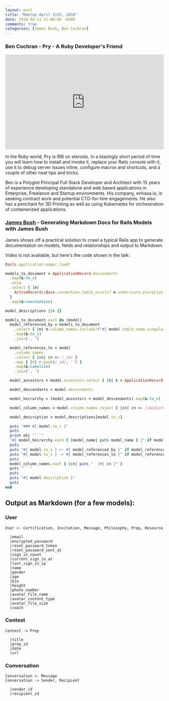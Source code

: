 ```yaml
---
layout: post
title: "Meetup April 11th, 2018"
date: 2018-04-11 21:00:00 -0500
comments: true
categories: [James Bush, Ben Cochran]
---
```


### Ben Cochran - Pry - A Ruby Developer's Friend
<iframe width="100%" height="300" src="https://www.youtube.com/embed/96OkAtDaBbg" frameborder="0" allowfullscreen></iframe>

In the Ruby world, Pry is IRB on steroids. In a blazingly short period of time you will learn how to install and invoke it, replace your Rails console with it, use it to debug server issues inline, configure macros and shortcuts, and a couple of other neat tips and tricks.

Ben is a Polyglot Principal Full Stack Developer and Architect with 15 years of experience developing standalone and web based applications in Enterprise, Freelance and Startup environments. His company, enhasa.io, is seeking contract work and potential CTO-for-hire engagements. He also has a penchant for 3D Printing as well as using Kubernetes for orchestration of containerized applications.


### [James Bush](https://www.linkedin.com/in/jamesbvsh/) - Generating Markdown Docs for Rails Models with James Bush

James shows off a practical solution to crawl a typical Rails app to generate documentation on models, fields and relationships and output to Markdown.

Video is not available, but here's the code shown in the talk:
```ruby
Rails.application.eager_load!

models_to_document = ApplicationRecord.descendants
  .map(&:to_s)
  .uniq
  .select { |m|
    ActiveRecord::Base.connection.table_exists? m.underscore.pluralize
  }
  .map(&:constantize)

model_descriptions ||= {}

models_to_document.each do |model|
  model_referenced_by = models_to_document
    .select { |m| m.column_names.include?("#{ model.table_name.singularize }_id") }
    .map(&:to_s)
    .join(', ')

  model_references_to = model
    .column_names
    .select { |cn| cn =~ /_id/ }
    .map { |r| r.gsub(/_id/, '') }
    .map(&:camelize)
    .join(', ')

  model_ancestors = model.ancestors.select { |k| k < ApplicationRecord }

  model_descendants = model.descendants

  model_heirarchy = (model_ancestors + model_descendants).map(&:to_s)

  model_column_names = model.column_names.reject { |cn| cn =~ /\Aid|created_at|updated_at|uuid/ }

  model_description = model_descriptions[model.to_s]

  puts "### #{ model.to_s }"
  puts
  print obj "```"
  "#{ model_heirarchy.each { |model_name| puts model_name } }" if model_heirarchy.length > 1
  puts
  puts "#{ model.to_s } <- #{ model_referenced_by }" if model_referenced_by.present?
  puts "#{ model.to_s } -> #{ model_references_to }" if model_references)_to.present?
  puts
  model_column_names.each { |cn| puts "  |#{ cn }" }
  puts "```"
  puts
  puts "#{ model.description }"
  puts
end
```

## Output as Markdown (for a few models):
### User
```
User <- Certification, Invitation, Message, Philosophy, Prep, Resource

  |email
  |encrypted_password
  |reset_password_token
  |reset_password_sent_at
  |sign_in_count
  |current_sign_in_at
  |last_sign_in_ip
  |name
  |gender
  |age
  |bio
  |height
  |phone_number
  |avatar_file_name
  |avatar_content_type
  |avatar_file_size
  |coach
```

### Contest
```
Contest -> Prep

  |title
  |prep_id
  |date
  |url
```

### Conversation
```
Conversation <- Message
Conversation -> Sender, Recipient

  |sender_id
  |recipient_id
```
